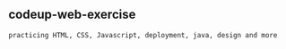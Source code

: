 ## codeup-web-exercise


```bash
practicing HTML, CSS, Javascript, deployment, java, design and more
```
